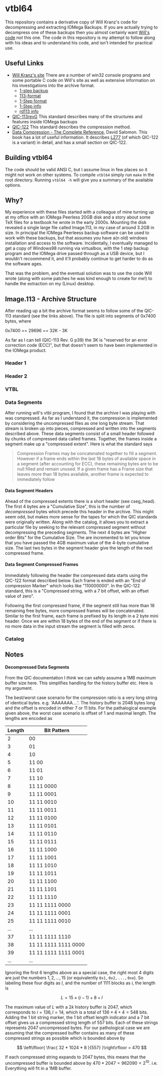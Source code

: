 # vtbl64

This repository contains a derivative copy of Will Kranz's code for
decompressing and extracting IOMega Backups. If you are actually trying to
decompress one of these backups then you almost certainly want [Will's
code](http://www.willsworks.net/downloads) _not_ this one. The code in this
repository is my attempt to follow along with his ideas and to understand his
code, and isn't intended for practical use.

## Useful Links

  * [Will Kranz's site](http://www.willsworks.net/home) There are a number of
  win32 console programs and some portable C code on Will's site as well as
  extensive information on his investigations into the archive format.
    * [1-step backup](http://www.willsworks.net/file-format/iomega-1-step-backup)
    * [113-format](http://www.willsworks.net/file-format/iomega-1-step-backup/113-format)
    * [1-Step
  format](http://www.willsworks.net/file-format/iomega-1-step-backup/1-step-format)
    * [1-Step
  info](http://www.willsworks.net/file-format/iomega-1-step-backup/1step-info)
    * [rd113
  info](http://www.willsworks.net/file-format/iomega-1-step-backup/rd113-info)
  * [QIC-113revG](https://www.qic.org/html/standards/11x.x/qic113g.pdf) This
  standard describes many of the structures and features inside IOMega backups
  * [QIC-122](https://www.qic.org/html/standards/12x.x/qic122b.pdf) This
  standard describes the compression method.
  * [Data Compression - The Complete
  Reference](https://books.google.ca/books?id=ujnQogzx_2EC&lpg=PA184&ots=FqmwuF6smT&dq=QIC-122%20compression&pg=PA184#v=onepage&q&f=false),
  David Salomon. This book has a lot of useful information. It describes
  [LZ77](https://en.wikipedia.org/wiki/LZ77_and_LZ78) (of which QIC-122 is a
  variant) in detail, and has a small section on QIC-122.

## Building vtbl64

The code should be valid ANSI C, but I assume linux in few places so it might
not work on other systems. To compile `vtbl64` simply run `make` in the root
directory. Running `vtbl64 -h` will give you a summary of the available options.

## Why?

My experience with these files started with a colleague of mine turning up at my
office with an IOMega Peerless 20GB disk and a story about some TeX files for a
textbook he wrote in the early 2000s. Mounting the disk revealed a single large
file called Image.113, in my case of around 3.2GB in size. In principal the
IOMega Peerleess backup software can be used to work with these backups, but
that assumes you have a(n old) windows installation and access to the software.
Incidentally, I eventually managed to get a copy of Windows98 running via
virtualbox, with the 1 step backup program and the IOMega drive passed through
as a USB device, but I wouldn't recoommend it, and it'll probably continue to
get harder to do as the software ages.

That was the problem, and the eventual solution was to use the code Will wrote
(along with some patches he was kind enough to create for me!) to handle the
extraction on my (Linux) desktop.

## Image.113 - Archive Structure

After reading up a bit the archive format seems to follow some of the QIC-113
standard (see the links above). The file is split into segments of 0x7400 bytes,
where

0x7400 == 29696 == 32K - 3K 

As far as I can tell (QIC-113 Rev. G p39) the 3K is "reserved for an error
correction code (ECC)", but that doesn't seem to have been implemented in the
IOMega product.

### Header 1
### Header 2
### VTBL
### Data Segments
After running will's vtbl program, I found that the archive I was playing with
was compressed. As far as I understand it, the compression is implemented by
considering the uncompressed files as one long byte stream. That stream is
broken up into pieces, compressed and written into the segments described above.
These data segments consist of a small header followed by chunks of compressed
data called frames. Together, the frames inside a segment make up a "compressed
extent". Here is what the standard says


>Compression Frames may be concatenated together to fill a segment. However if a
frame ends within the last 18 bytes of available space in a segment (after
accounting for ECC), these remaining bytes are to be null filled and remain
unused. If a given frame has a Frame size that leaves more than 18 bytes
available, another frame is expected to immediately follow


#### Data Segment Headers
Ahead of the compressed extents there is a short header (see cseg_head). The
first 4 bytes are a "Cumulative Size", this is the number of _decompressed_
bytes which precede this header in the archive. This might seem odd, but makes
more sense for the tapes for which the QIC standards were originally written.
Along with the catalog, it allows you to extract a particular file by seeking to
the relevant compressed segment without decompressing the preceding segments.
The next 4 bytes are "Higher order Bits" for the Cumulative Size. The are
incremented to let you know that you have passed the 4GB maximum value of the
4-byte cumulative size. The last two bytes in the segment header give the length
of the next compressed frame.

#### Data Segment Compressed Frames
Immediately following the header the compressed
data starts using the QIC-122 format described below. Each frame is ended with
an "End of compression Marker" which looks like "110000000". In the QIC-122
standard, this is a "Compressed string, with a 7 bit offset, with an offset
value of zero". 

Following the first compressed frame, if the segment still has more than 18
remaining free bytes, more compressed frames will be concatenated. Similar to
the first frame, each frame is prefixed by its length in a 2 byte mini header.
Once we are within 18 bytes of the end of the segment or if there is no more
data in the input stream the segment is filled with zeros.

### Catalog

## Notes
#### Decompressed Data Segments
From the QIC documentation I *think* we can safely assume a 1MB maximum buffer
size here. This simplifies handling for the history buffer etc. Here is my
argument.

The best/worst case scenario for the compression ratio is a very long string of
identical bytes. e.g. 'AAAAAAA....'. The history buffer is 2048 bytes long and
the offset is encoded in either 7 or 11 bits. For the pathalogical example given
above, the worst case scenario is offset of 1 and maximal length. The lengths
are encoded as

| Length |        Bit Pattern |
|--------|--------------------|
| 2      |  00 |
| 3      |  01 |
| 4      |  10 |
| 5      |  11 00 |
| 6      |  11 01 |
| 7      |  11 10 |
| 8      |  11 11 0000 |
| 9      |  11 11 0001 |
| 10     |  11 11 0010 |
| 11     |  11 11 0011 |
| 12     |  11 11 0100 |
| 13     |  11 11 0101 |
| 14     |  11 11 0110 |
| 15     |  11 11 0111 |
| 16     |  11 11 1000 |
| 17     |  11 11 1001 |
| 18     |  11 11 1010 |
| 19     |  11 11 1011 |
| 20     |  11 11 1100 |
| 21     |  11 11 1101 |
| 22     |  11 11 1110 |
| 23     |  11 11 1111 0000 |
| 24     |  11 11 1111 0001 |
| 25     |  11 11 1111 0010 |
| ...    |  ... |
| 37     |  11 11 1111 1110 |
| 38     |  11 11 1111 1111 0000 |
| 39     |  11 11 1111 1111 0001 |
| ...    |  ... |

Ignoring the first 6 lengths above as a special case, the right most 4 digits
are just the numbers $`1, 2, ..., 15`$ (or equivalently $`\mathtt{0x1, 0x2, ...,
0xe}`$). So
labeling these four digits as $`l`$, and the number of $`1111`$ blocks as $`i`$, the
length is

```math
L = 15\times (i - 1) + 8 + l
```

The maximum value of $`L`$ with a $`2k`$ history buffer is $`2047`$, which
corresponds to $`i = 136, l=14`$, which is a total of $`136\times 4 + 4 = 548`$
bits. Adding the $`1`$ bit string marker, the $`1`$ bit offset length indicator
and a $`7`$ bit offset gives us a compressed string length of $`557`$ bits. Each
of these strings represents $`2047`$ uncompressed bytes. For our pathological
case we are assuming that the compressed buffer contains as many of these
compressed strings as possible which is bounded above by

```math
 \left\lfloor{ \frac{ 32 * 1024 * 8 }{557} }\right\rfloor = 470 
```

If each compressed string expands to $`2047`$ bytes, this means that the
uncompressed buffer is bounded above by $`470 * 2047 = 962090 < 2^{10}`$. i.e.
Everything will fit in a 1MB buffer.

